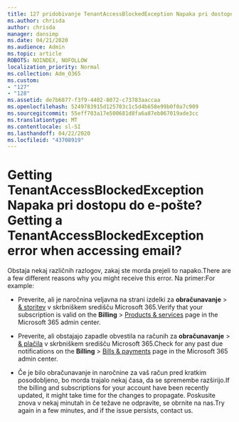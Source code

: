 ```yaml
---
title: 127 pridobivanje TenantAccessBlockedException Napaka pri dostopu do e-pošte?
ms.author: chrisda
author: chrisda
manager: dansimp
ms.date: 04/21/2020
ms.audience: Admin
ms.topic: article
ROBOTS: NOINDEX, NOFOLLOW
localization_priority: Normal
ms.collection: Adm_O365
ms.custom:
- "127"
- "128"
ms.assetid: de7b6877-f3f9-4402-8072-c73783aaccaa
ms.openlocfilehash: 5249783915d125703c1c5d4b650e99b0f0a7c909
ms.sourcegitcommit: 55eff703a17e500681d8fa6a87eb067019ade3cc
ms.translationtype: MT
ms.contentlocale: sl-SI
ms.lasthandoff: 04/22/2020
ms.locfileid: "43708919"
---
```

# <a name="getting-a-tenantaccessblockedexception-error-when-accessing-email"></a><span data-ttu-id="9467e-102">Getting TenantAccessBlockedException Napaka pri dostopu do e-pošte?</span><span class="sxs-lookup"><span data-stu-id="9467e-102">Getting a TenantAccessBlockedException error when accessing email?</span></span>

<span data-ttu-id="9467e-103">Obstaja nekaj različnih razlogov, zakaj ste morda prejeli to napako.</span><span class="sxs-lookup"><span data-stu-id="9467e-103">There are a few different reasons why you might receive this error.</span></span> <span data-ttu-id="9467e-104">Na primer:</span><span class="sxs-lookup"><span data-stu-id="9467e-104">For example:</span></span>

- <span data-ttu-id="9467e-105">Preverite, ali je naročnina veljavna na strani izdelki za **obračunavanje** \> [& storitev](https://portal.office.com/adminportal/home#/subscriptions) v skrbniškem središču Microsoft 365.</span><span class="sxs-lookup"><span data-stu-id="9467e-105">Verify that your subscription is valid on the **Billing** \> [Products & services](https://portal.office.com/adminportal/home#/subscriptions) page in the Microsoft 365 admin center.</span></span>

- <span data-ttu-id="9467e-106">Preverite, ali obstajajo zapadle obvestila na računih za **obračunavanje** \> [& plačila](https://portal.office.com/adminportal/home#/billoverview) v skrbniškem središču Microsoft 365.</span><span class="sxs-lookup"><span data-stu-id="9467e-106">Check for any past due notifications on the **Billing** \> [Bills & payments](https://portal.office.com/adminportal/home#/billoverview) page in the Microsoft 365 admin center.</span></span>

- <span data-ttu-id="9467e-107">Če je bilo obračunavanje in naročnine za vaš račun pred kratkim posodobljeno, bo morda trajalo nekaj časa, da se spremembe razširijo.</span><span class="sxs-lookup"><span data-stu-id="9467e-107">If the billing and subscriptions for your account have been recently updated, it might take time for the changes to propagate.</span></span> <span data-ttu-id="9467e-108">Poskusite znova v nekaj minutah in če težave ne odpravite, se obrnite na nas.</span><span class="sxs-lookup"><span data-stu-id="9467e-108">Try again in a few minutes, and if the issue persists, contact us.</span></span>
